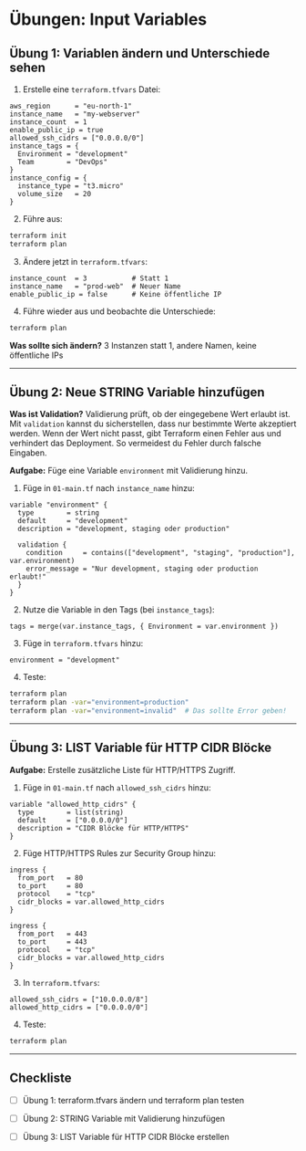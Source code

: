 # Übungen: Input Variables

## Übung 1: Variablen ändern und Unterschiede sehen

1. Erstelle eine `terraform.tfvars` Datei:
```hcl
aws_region      = "eu-north-1"
instance_name   = "my-webserver"
instance_count  = 1
enable_public_ip = true
allowed_ssh_cidrs = ["0.0.0.0/0"]
instance_tags = {
  Environment = "development"
  Team        = "DevOps"
}
instance_config = {
  instance_type = "t3.micro"
  volume_size   = 20
}
```

2. Führe aus:
```bash
terraform init
terraform plan
```

3. Ändere jetzt in `terraform.tfvars`:
```hcl
instance_count  = 3           # Statt 1
instance_name   = "prod-web"  # Neuer Name
enable_public_ip = false      # Keine öffentliche IP
```

4. Führe wieder aus und beobachte die Unterschiede:
```bash
terraform plan
```

**Was sollte sich ändern?** 3 Instanzen statt 1, andere Namen, keine öffentliche IPs

---

## Übung 2: Neue STRING Variable hinzufügen

**Was ist Validation?**
Validierung prüft, ob der eingegebene Wert erlaubt ist. Mit `validation` kannst du sicherstellen, dass nur bestimmte Werte akzeptiert werden. Wenn der Wert nicht passt, gibt Terraform einen Fehler aus und verhindert das Deployment. So vermeidest du Fehler durch falsche Eingaben.

**Aufgabe:** Füge eine Variable `environment` mit Validierung hinzu.

1. Füge in `01-main.tf` nach `instance_name` hinzu:
```hcl
variable "environment" {
  type        = string
  default     = "development"
  description = "development, staging oder production"

  validation {
    condition     = contains(["development", "staging", "production"], var.environment)
    error_message = "Nur development, staging oder production erlaubt!"
  }
}
```

2. Nutze die Variable in den Tags (bei `instance_tags`):
```hcl
tags = merge(var.instance_tags, { Environment = var.environment })
```

3. Füge in `terraform.tfvars` hinzu:
```hcl
environment = "development"
```

4. Teste:
```bash
terraform plan
terraform plan -var="environment=production"
terraform plan -var="environment=invalid"  # Das sollte Error geben!
```

---

## Übung 3: LIST Variable für HTTP CIDR Blöcke

**Aufgabe:** Erstelle zusätzliche Liste für HTTP/HTTPS Zugriff.

1. Füge in `01-main.tf` nach `allowed_ssh_cidrs` hinzu:
```hcl
variable "allowed_http_cidrs" {
  type        = list(string)
  default     = ["0.0.0.0/0"]
  description = "CIDR Blöcke für HTTP/HTTPS"
}
```

2. Füge HTTP/HTTPS Rules zur Security Group hinzu:
```hcl
ingress {
  from_port   = 80
  to_port     = 80
  protocol    = "tcp"
  cidr_blocks = var.allowed_http_cidrs
}

ingress {
  from_port   = 443
  to_port     = 443
  protocol    = "tcp"
  cidr_blocks = var.allowed_http_cidrs
}
```

3. In `terraform.tfvars`:
```hcl
allowed_ssh_cidrs = ["10.0.0.0/8"]
allowed_http_cidrs = ["0.0.0.0/0"]
```

4. Teste:
```bash
terraform plan
```

---

## Checkliste

- [ ] Übung 1: terraform.tfvars ändern und terraform plan testen
- [ ] Übung 2: STRING Variable mit Validierung hinzufügen
- [ ] Übung 3: LIST Variable für HTTP CIDR Blöcke erstellen

